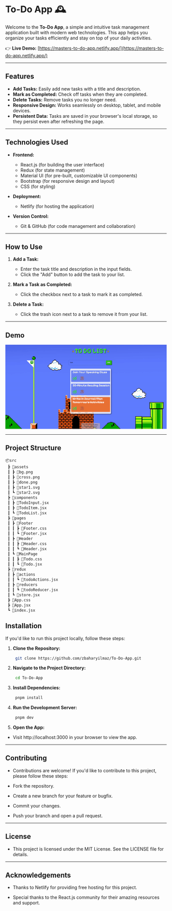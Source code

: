 # To-Do App 🕰️

Welcome to the **To-Do App**, a simple and intuitive task management application built with modern web technologies. This app helps you organize your tasks efficiently and stay on top of your daily activities.

👉 **Live Demo:** [https://masters-to-do-app.netlify.app/](https://masters-to-do-app.netlify.app/)

---

## Features

- **Add Tasks:** Easily add new tasks with a title and description.
- **Mark as Completed:** Check off tasks when they are completed.
- **Delete Tasks:** Remove tasks you no longer need.
- **Responsive Design:** Works seamlessly on desktop, tablet, and mobile devices.
- **Persistent Data:** Tasks are saved in your browser's local storage, so they persist even after refreshing the page.

---

## Technologies Used

- **Frontend:**

  - React.js (for building the user interface)
  - Redux (for state management)
  - Material UI (for pre-built, customizable UI components)
  - Bootstrap (for responsive design and layout)
  - CSS (for styling)
- **Deployment:**

  - Netlify (for hosting the application)
- **Version Control:**

  - Git & GitHub (for code management and collaboration)

---

## How to Use

1. **Add a Task:**

   - Enter the task title and description in the input fields.
   - Click the "Add" button to add the task to your list.

2. **Mark a Task as Completed:**

   - Click the checkbox next to a task to mark it as completed.

3. **Delete a Task:**
   - Click the trash icon next to a task to remove it from your list.

---

## Demo

![Project Demo](./public/to-do-app.gif)

---

## Project Structure

```plaintext
📦src
 ┣ 📂assets
 ┃ ┣ 📜bg.png
 ┃ ┣ 📜cross.png
 ┃ ┣ 📜done.png
 ┃ ┣ 📜star1.svg
 ┃ ┗ 📜star2.svg
 ┣ 📂components
 ┃ ┣ 📜TodoInput.jsx
 ┃ ┣ 📜TodoItem.jsx
 ┃ ┗ 📜TodoList.jsx
 ┣ 📂pages
 ┃ ┣ 📂Footer
 ┃ ┃ ┣ 📜Footer.css
 ┃ ┃ ┗ 📜Footer.jsx
 ┃ ┣ 📂Header
 ┃ ┃ ┣ 📜Header.css
 ┃ ┃ ┗ 📜Header.jsx
 ┃ ┗ 📂MainPage
 ┃ ┃ ┣ 📜Todo.css
 ┃ ┃ ┗ 📜Todo.jsx
 ┣ 📂redux
 ┃ ┣ 📂actions
 ┃ ┃ ┗ 📜todoActions.jsx
 ┃ ┣ 📂reducers
 ┃ ┃ ┗ 📜todoReducer.jsx
 ┃ ┗ 📜store.jsx
 ┣ 📜App.css
 ┣ 📜App.jsx
 ┗ 📜index.jsx
 ```

## Installation

If you'd like to run this project locally, follow these steps:

1. **Clone the Repository:**

   ```bash
    git clone https://github.com/zbaharyilmaz/To-Do-App.git
2. **Navigate to the Project Directory:**

   ```bash
    cd To-Do-App
3. **Install Dependencies:**

   ```bash
    pnpm install
4. **Run the Development Server:**

   ```bash
    pnpm dev
5. **Open the App:**

- Visit http://localhost:3000 in your browser to view the app.

---

## Contributing

- Contributions are welcome! If you'd like to contribute to this project, please follow these steps:

- Fork the repository.

- Create a new branch for your feature or bugfix.

- Commit your changes.

- Push your branch and open a pull request.

---

## License

- This project is licensed under the MIT License. See the LICENSE file for details.

---

## Acknowledgements

- Thanks to Netlify for providing free hosting for this project.

- Special thanks to the React.js community for their amazing resources and support.
